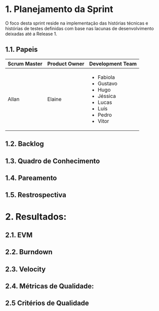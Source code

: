 # 1. Planejamento da Sprint
O foco desta sprint reside na implementação das histórias técnicas e histórias de testes definidas com base nas lacunas de desenvolvimento deixadas até a Release 1. 

## 1.1. Papeis

|Scrum Master|Product Owner|Development Team     |
|------------|-------------|---------------------|
|Allan       | Elaine      |<ul><li>Fabiola</li><li>Gustavo</li><li>Hugo</li><li>Jéssica</li><li>Lucas</li><li>Luís</li><li>Pedro</li><li>Vitor</li>  |

## 1.2. Backlog

## 1.3. Quadro de Conhecimento

## 1.4. Pareamento

## 1.5. Restrospectiva

# 2. Resultados:

## 2.1. EVM

## 2.2. Burndown

## 2.3. Velocity

## 2.4. Métricas de Qualidade:

## 2.5 Critérios de Qualidade
